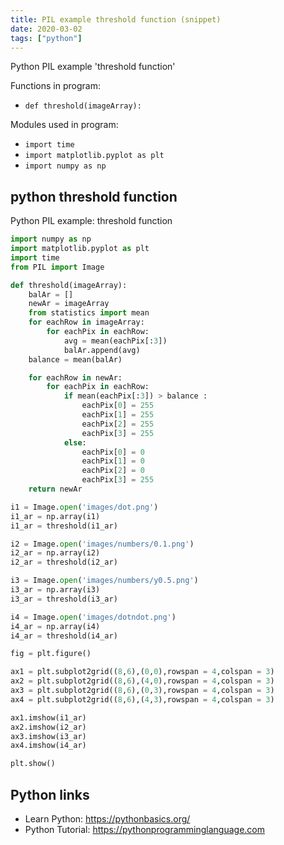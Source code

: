 ```yaml
---
title: PIL example threshold function (snippet)
date: 2020-03-02
tags: ["python"]
---
```

Python PIL example 'threshold function'

Functions in program: 
* `def threshold(imageArray):`

Modules used in program: 
* `import time`
* `import matplotlib.pyplot as plt`
* `import numpy as np`

## python threshold function

Python PIL example: threshold function

```python
import numpy as np
import matplotlib.pyplot as plt
import time
from PIL import Image

def threshold(imageArray):
	balAr = []
	newAr = imageArray
	from statistics import mean
	for eachRow in imageArray:
		for eachPix in eachRow:
			avg = mean(eachPix[:3])
			balAr.append(avg)
	balance = mean(balAr)

	for eachRow in newAr:
		for eachPix in eachRow:
			if mean(eachPix[:3]) > balance :
				eachPix[0] = 255
				eachPix[1] = 255
				eachPix[2] = 255
				eachPix[3] = 255
			else:
				eachPix[0] = 0
				eachPix[1] = 0
				eachPix[2] = 0
				eachPix[3] = 255
	return newAr		

i1 = Image.open('images/dot.png')
i1_ar = np.array(i1)
i1_ar = threshold(i1_ar)

i2 = Image.open('images/numbers/0.1.png')
i2_ar = np.array(i2)
i2_ar = threshold(i2_ar)

i3 = Image.open('images/numbers/y0.5.png')
i3_ar = np.array(i3)
i3_ar = threshold(i3_ar)

i4 = Image.open('images/dotndot.png')
i4_ar = np.array(i4)
i4_ar = threshold(i4_ar)

fig = plt.figure()

ax1 = plt.subplot2grid((8,6),(0,0),rowspan = 4,colspan = 3)
ax2 = plt.subplot2grid((8,6),(4,0),rowspan = 4,colspan = 3)
ax3 = plt.subplot2grid((8,6),(0,3),rowspan = 4,colspan = 3)
ax4 = plt.subplot2grid((8,6),(4,3),rowspan = 4,colspan = 3)

ax1.imshow(i1_ar)
ax2.imshow(i2_ar)
ax3.imshow(i3_ar)
ax4.imshow(i4_ar)

plt.show()


```

## Python links

- Learn Python: https://pythonbasics.org/
- Python Tutorial: https://pythonprogramminglanguage.com
